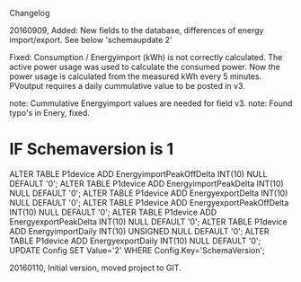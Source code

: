 Changelog

20160909,
Added: New fields to the database, differences of energy import/export. See below 'schemaupdate 2'

Fixed: Consumption / Energyimport (kWh) is not correctly calculated.
The active power usage was used to calculate the consumed power.
Now the power usage is calculated from the measured kWh every 5 minutes.
PVoutput requires a daily cummulative value to be posted in v3.

note: Cummulative Energyimport values are needed for field v3.
note: Found typo's in Enery, fixed.

# IF Schemaversion is 1
ALTER TABLE P1device ADD EnergyimportPeakOffDelta INT(10) NULL DEFAULT '0';
ALTER TABLE P1device ADD EnergyimportPeakDelta INT(10) NULL DEFAULT '0';
ALTER TABLE P1device ADD EnergyexportDelta INT(10) NULL DEFAULT '0';
ALTER TABLE P1device ADD EnergyexportPeakOffDelta INT(10) NULL DEFAULT '0';
ALTER TABLE P1device ADD EnergyexportPeakDelta INT(10) NULL DEFAULT '0';
ALTER TABLE P1device ADD EnergyimportDaily INT(10) UNSIGNED NULL DEFAULT '0';
ALTER TABLE P1device ADD EnergyexportDaily INT(10) NULL DEFAULT '0';
UPDATE Config SET Value='2' WHERE Config.Key='SchemaVersion';

20160110,
Initial version, moved project to GIT.